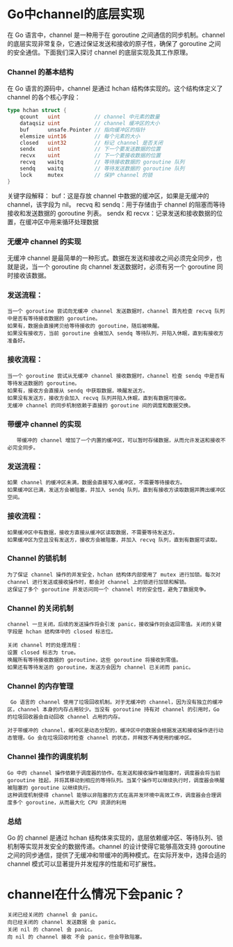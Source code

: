 # Go中channel的底层实现
在 Go 语言中，channel 是一种用于在 goroutine 之间通信的同步机制。channel 的底层实现非常复杂，它通过保证发送和接收的原子性，确保了 goroutine 之间的安全通信。下面我们深入探讨 channel 的底层实现及其工作原理。

### Channel 的基本结构
   在 Go 语言的源码中，channel 是通过 hchan 结构体实现的。这个结构体定义了 channel 的各个核心字段：
```go
type hchan struct {
    qcount   uint           // channel 中元素的数量
    dataqsiz uint           // channel 缓冲区的大小
    buf      unsafe.Pointer // 指向缓冲区的指针
    elemsize uint16         // 每个元素的大小
    closed   uint32         // 标记 channel 是否关闭
    sendx    uint           // 下一个要发送数据的位置
    recvx    uint           // 下一个要接收数据的位置
    recvq    waitq          // 等待接收数据的 goroutine 队列
    sendq    waitq          // 等待发送数据的 goroutine 队列
    lock     mutex          // 保护 channel 的锁
}

```
关键字段解释：
buf：这是存放 channel 中数据的缓冲区，如果是无缓冲的 channel，该字段为 nil。
recvq 和 sendq：用于存储由于 channel 的阻塞而等待接收和发送数据的 goroutine 列表。
sendx 和 recvx：记录发送和接收数据的位置，在缓冲区中用来循环处理数据

### 无缓冲 channel 的实现
   无缓冲 channel 是最简单的一种形式。数据在发送和接收之间必须完全同步，也就是说，当一个 goroutine 向 channel 发送数据时，必须有另一个 goroutine 同时接收该数据。

### 发送流程：
```text
当一个 goroutine 尝试向无缓冲 channel 发送数据时，channel 首先检查 recvq 队列中是否有等待接收数据的 goroutine。
如果有，数据会直接拷贝给等待接收的 goroutine，随后被唤醒。
如果没有接收方，当前 goroutine 会被加入 sendq 等待队列，并陷入休眠，直到有接收方准备好。
```

### 接收流程：
```text
当一个 goroutine 尝试从无缓冲 channel 接收数据时，channel 检查 sendq 中是否有等待发送数据的 goroutine。
如果有，接收方会直接从 sendq 中获取数据，唤醒发送方。
如果没有发送方，接收方会加入 recvq 队列并陷入休眠，直到有数据可接收。
无缓冲 channel 的同步机制依赖于直接的 goroutine 间的调度和数据交换。

```

### 带缓冲 channel 的实现
```text
   带缓冲的 channel 增加了一个内置的缓冲区，可以暂时存储数据，从而允许发送和接收不必完全同步。
```

### 发送流程：
```text
如果 channel 的缓冲区未满，数据会直接写入缓冲区，不需要等待接收方。
如果缓冲区已满，发送方会被阻塞，并加入 sendq 队列，直到有接收方读取数据并腾出缓冲区空间。
```

### 接收流程：
```text
如果缓冲区中有数据，接收方直接从缓冲区读取数据，不需要等待发送方。
如果缓冲区为空且没有发送方，接收方会被阻塞，并加入 recvq 队列，直到有数据可读取。
```

### Channel 的锁机制
```text
为了保证 channel 操作的并发安全，hchan 结构体内部使用了 mutex 进行加锁。每次对 channel 进行发送或接收操作时，都会对 channel 上的锁进行加锁和解锁。
这保证了多个 goroutine 并发访问同一个 channel 时的安全性，避免了数据竞争。
```
   
### Channel 的关闭机制
```text
channel 一旦关闭，后续的发送操作将会引发 panic，接收操作则会返回零值。关闭的关键字段是 hchan 结构体中的 closed 标志位。

关闭 channel 时的处理流程：
设置 closed 标志为 true。
唤醒所有等待接收数据的 goroutine，这些 goroutine 将接收到零值。
如果还有等待发送的 goroutine，发送方会因为 channel 已关闭而 panic。
```
### Channel 的内存管理
```text
 Go 语言的 channel 使用了垃圾回收机制。对于无缓冲的 channel，因为没有独立的缓冲区，channel 本身的内存占用较少。当没有 goroutine 持有对 channel 的引用时，Go 的垃圾回收器会自动回收 channel 占用的内存。

对于带缓冲的 channel，缓冲区是动态分配的，缓冲区中的数据会根据发送和接收操作进行动态管理。Go 会在垃圾回收时检查 channel 的状态，并释放不再使用的缓冲区。
```
### Channel 操作的调度机制
```text
Go 中的 channel 操作依赖于调度器的协作。在发送和接收操作被阻塞时，调度器会将当前 goroutine 挂起，并将其移动到相应的等待队列。当某个操作可以继续执行时，调度器会唤醒被阻塞的 goroutine 以继续执行。
这种调度机制使得 channel 能够以非阻塞的方式在高并发环境中高效工作，调度器会合理调度多个 goroutine，从而最大化 CPU 资源的利用
```
### 总结
Go 的 channel 是通过 hchan 结构体来实现的，底层依赖缓冲区、等待队列、锁机制等实现并发安全的数据传递。channel 的设计使得它能够高效支持 goroutine 之间的同步通信，提供了无缓冲和带缓冲的两种模式。在实际开发中，选择合适的 channel 模式可以显著提升并发程序的性能和可扩展性。


# channel在什么情况下会panic？
```text
关闭已经关闭的 channel 会 panic。
向已经关闭的 channel 发送数据 会 panic。
关闭 nil 的 channel 会 panic。
向 nil 的 channel 接收 不会 panic，但会导致阻塞。
```